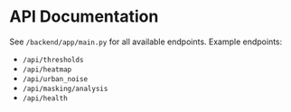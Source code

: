 # API Documentation

See `/backend/app/main.py` for all available endpoints. Example endpoints:
- `/api/thresholds`
- `/api/heatmap`
- `/api/urban_noise`
- `/api/masking/analysis`
- `/api/health`
